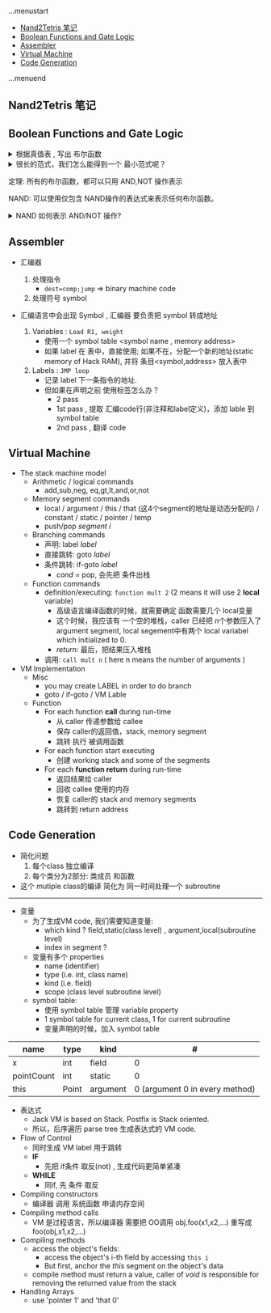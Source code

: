 ...menustart

 - [Nand2Tetris 笔记](#6cda5e46c1ef1aef8449764e0d9a327f)
 - [Boolean Functions and Gate Logic](#deb69b5e23e0f74aea56d42c2df9b438)
 - [Assembler](#17890d645ed41b2a5b1166f427d0e31c)
 - [Virtual Machine](#b19292cad601553e06435e12582db069)
 - [Code Generation](#0138da8da6c96a41001c44e79c105ba8)

...menuend


<h2 id="6cda5e46c1ef1aef8449764e0d9a327f"></h2>

## Nand2Tetris 笔记



<h2 id="deb69b5e23e0f74aea56d42c2df9b438"></h2>

## Boolean Functions and Gate Logic

<details>
<summary>根据真值表 , 写出 布尔函数</summary>

1. 关注真值表中 f=1 的行, 比如 1,3,5 行的f=1
2. 写一个范式, 只满足 第一行， 也即，这个范式, 只有1st row 结果是1; 3rd,5th row 都是0
3. 给其他 f=1的行，写出同样的 范式
4. 把所有的 范式相加
</details>

<details>
<summary>很长的范式，我们怎么能得到一个 最小范式呢？</summary>

 - NP-hard 
</details>

定理: 所有的布尔函数，都可以只用 AND,NOT 操作表示

NAND: 可以使用仅包含 NAND操作的表达式来表示任何布尔函数。

<details>
<summary>NAND 如何表示 AND/NOT 操作?</summary>

1. NOT(x) == (x NAND x)
2. (x AND y) = NOT( x NAND y )
</details>


<h2 id="17890d645ed41b2a5b1166f427d0e31c"></h2>

## Assembler

 - 汇编器
    1. 处理指令    
        - `dest=comp;jump`  => binary machine code 
    2. 处理符号 symbol 

 - 汇编语言中会出现 Symbol , 汇编器 要负责把 symbol 转成地址
    1. Variables : `Load R1, weight`
        - 使用一个 symbol table <symbol name , memory address>
        - 如果 label 在 表中，直接使用; 如果不在，分配一个新的地址(static memory of Hack RAM), 并将 条目<symbol,address> 放入表中
    2. Labels : `JMP loop`
        - 记录 label 下一条指令的地址.
        - 但如果在声明之前 使用标签怎么办？
            - 2 pass
            - 1st pass , 提取 汇编code行(非注释和label定义)，添加 lable 到 symbol table
            - 2nd pass , 翻译 code 

<h2 id="b19292cad601553e06435e12582db069"></h2>

## Virtual Machine

 - The stack machine model
    - Arithmetic / logical commands
        - add,sub,neg, eq,gt,lt,and,or,not
    - Memory segment commands
        - local / argument / this / that (这4个segment的地址是动态分配的) / constant / static / pointer / temp
        - push/pop *segment i*
    - Branching commands
        - 声明: label *label*
        - 直接跳转: goto *label*
        - 条件跳转: if-goto *label*  
            - *cond* = pop,  会先把 条件出栈
    - Function commands 
        - definition/executing: `function mult 2`  (2 means it will use 2 **local** variable)
            - 高级语言编译函数的时候，就需要确定 函数需要几个 local变量
            - 这个时候，我应该有 一个空的堆栈，caller 已经把 *n*个参数压入了 argument segment, local segement中有两个 local variabel which initialized to 0.
            - *return*: 最后，把结果压入堆栈
        - 调用: `call mult n`  ( here n means the number of arguments ) 
 - VM Implementation
    - Misc
        - you may create LABEL in order to do branch
        - goto / if-goto / VM Lable
    - Function
        - For each function **call** during run-time
            - 从 caller 传递参数给 callee
            - 保存 caller的返回值，stack, memory segment
            - 跳转 执行 被调用函数
        - For each function start executing 
            - 创建 working stack and some of the segments
        - For each **function return** during run-time
            - 返回结果给 caller
            - 回收 callee 使用的内存
            - 恢复 caller的  stack and memory segments
            - 跳转到 return address


<h2 id="0138da8da6c96a41001c44e79c105ba8"></h2>

## Code Generation

 - 简化问题
    1. 每个class 独立编译
    2. 每个类分为2部分: 类成员 和函数
 - 这个 mutiple class的编译 简化为 同一时间处理一个 subroutine
 
---

 - 变量
    - 为了生成VM code, 我们需要知道变量:
        - which kind ?  field,static(class level) ,  argument,local(subroutine level)
        - index in segment ?
    - 变量有多个 properties
        - name (identifier)
        - type (i.e. int, class name)
        - kind (i.e. field)
        - scope (class level subroutine level)
    - symbol table:
        - 使用 symbol table 管理 variable property
        - 1 symbol table for current class, 1 for current subroutine
        - 变量声明的时候，加入 symbol table 


 name | type | kind | #
--- | --- | --- | ---
x | int | field | 0
pointCount | int | static | 0
this  | Point | argument | 0 (argument 0 in every method)


 - 表达式
    - Jack VM is based on Stack.  Postfix is Stack oriented.
    - 所以，后序遍历  parse tree 生成表达式的 VM code.
 - Flow of Control
    - 同时生成 VM label 用于跳转
    - **IF** 
        - 先把 if条件 取反(not) , 生成代码更简单紧凑
    - **WHILE**
        - 同if, 先 条件 取反
 - Compiling constructors
    - 编译器 调用 系统函数 申请内存空间
 - Compiling method calls
    - VM 是过程语言，所以编译器 需要把 OO调用 obj.foo(x1,x2,...) 重写成 foo(obj,x1,x2,...)
 - Compiling methods
    - access the object's fields:  
        - access the object's i-th field by accessing `this i`
        - But first, anchor the *this* segment on the object's data
    - compile method must return a value, caller of *void*  is responsible for removing the returned value from the stack
 - Handling Arrays
    - use 'pointer 1' and 'that 0'


    



